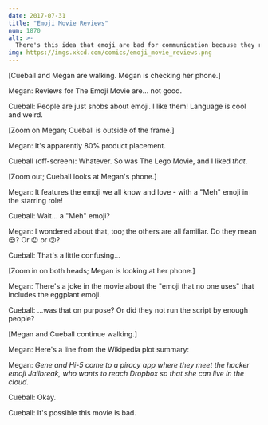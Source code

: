 ```yaml
---
date: 2017-07-31
title: "Emoji Movie Reviews"
num: 1870
alt: >-
  There's this idea that emoji are bad for communication because they replace ambiguity and nuance with a limited set of preselected emotions, but it doesn't really survive a collision with real-world usage of the thinking face or upside-down smiley.
img: https://imgs.xkcd.com/comics/emoji_movie_reviews.png
---
```

[Cueball and Megan are walking. Megan is checking her phone.]

Megan: Reviews for The Emoji Movie are... not good.

Cueball: People are just snobs about emoji. I like them! Language is cool and weird.

[Zoom on Megan; Cueball is outside of the frame.]

Megan: It's apparently 80% product placement.

Cueball (off-screen): Whatever. So was The Lego Movie, and I liked *that*.

[Zoom out; Cueball looks at Megan's phone.]

Megan: It features the emoji we all know and love - with a "Meh" emoji in the starring role!

Cueball: Wait... a "Meh" emoji?

Megan: I wondered about that, too; the others are all familiar. Do they mean 😒? Or 😐 or 😕?

Cueball: That's a little confusing...

[Zoom in on both heads; Megan is looking at her phone.]

Megan: There's a joke in the movie about the "emoji that no one uses" that includes the eggplant emoji.

Cueball: ...was that on purpose? Or did they not run the script by enough people?

[Megan and Cueball continue walking.]

Megan: Here's a line from the Wikipedia plot summary:

Megan: *Gene and Hi-5 come to a piracy app where they meet the hacker emoji Jailbreak, who wants to reach Dropbox so that she can live in the cloud.*

Cueball: Okay.

Cueball: It's possible this movie is bad.